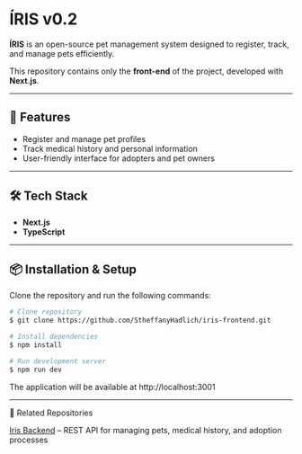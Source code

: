 # ÍRIS v0.2

**ÍRIS** is an open-source pet management system designed to register, track, and manage pets efficiently.  

This repository contains only the **front-end** of the project, developed with **Next.js**.

---

## 🚀 Features

- Register and manage pet profiles  
- Track medical history and personal information  
- User-friendly interface for adopters and pet owners  

---

## 🛠️ Tech Stack

- **Next.js**
- **TypeScript**

---

## 📦 Installation & Setup

Clone the repository and run the following commands:

```bash
# Clone repository
$ git clone https://github.com/StheffanyHadlich/iris-frontend.git

# Install dependencies
$ npm install

# Run development server
$ npm run dev
```

The application will be available at http://localhost:3001

---

📌 Related Repositories

[Iris Backend](https://github.com/StheffanyHadlich/iris-backend) – REST API for managing pets, medical history, and adoption processes
